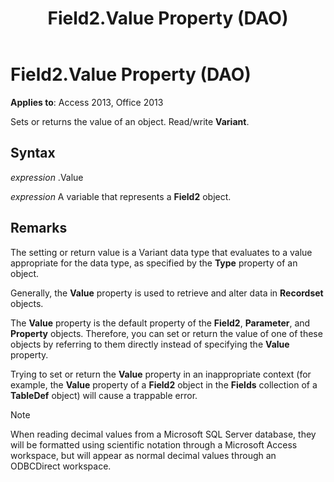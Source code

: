 ﻿---
title: Field2.Value Property (DAO)
TOCTitle: Value Property
ms:assetid: 6ead6ba8-1613-99c7-7968-56f5b81b2385
ms:mtpsurl: https://msdn.microsoft.com/library/Ff195566(v=office.15)
ms:contentKeyID: 48545515
ms.date: 09/18/2015
mtps_version: v=office.15
---

# Field2.Value Property (DAO)


**Applies to**: Access 2013, Office 2013

Sets or returns the value of an object. Read/write **Variant**.

## Syntax

*expression* .Value

*expression* A variable that represents a **Field2** object.

## Remarks

The setting or return value is a Variant data type that evaluates to a value appropriate for the data type, as specified by the **Type** property of an object.

Generally, the **Value** property is used to retrieve and alter data in **Recordset** objects.

The **Value** property is the default property of the **Field2**, **Parameter**, and **Property** objects. Therefore, you can set or return the value of one of these objects by referring to them directly instead of specifying the **Value** property.

Trying to set or return the **Value** property in an inappropriate context (for example, the **Value** property of a **Field2** object in the **Fields** collection of a **TableDef** object) will cause a trappable error.


> [!NOTE]
> <P>When reading decimal values from a Microsoft SQL Server database, they will be formatted using scientific notation through a Microsoft Access workspace, but will appear as normal decimal values through an ODBCDirect workspace.</P>


